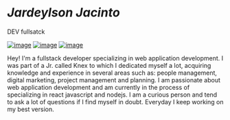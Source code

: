 # _Jardeylson Jacinto_
DEV fullsatck

[![image](https://img.shields.io/badge/LinkedIn-0077B5?style=for-the-badge&logo=linkedin&logoColor=white)](https://www.linkedin.com/in/jardeylson-jacinto-769769156)
[![image](https://img.shields.io/badge/Instagram-E4405F?style=for-the-badge&logo=instagram&logoColor=white)](https://www.instagram.com/jardeylsonjacinto/)
[![image](https://img.shields.io/badge/Gmail-D14836?style=for-the-badge&logo=gmail&logoColor=white)](jardeylsong.m@gmail.com)

Hey!
I'm a fullstack developer specializing in web application development. I was part of a Jr. called Knex to which I dedicated myself a lot, acquiring knowledge and experience in several areas such as: people management, digital marketing, project management and planning.
I am passionate about web application development and am currently in the process of specializing in react javascript and nodejs. I am a curious person and tend to ask a lot of questions if I find myself in doubt. Everyday I keep working on my best version.
